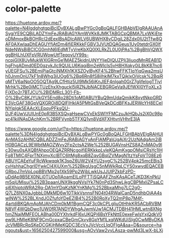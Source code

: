 # color-palette

https://huetone.ardov.me/?palette=N4IgdghgtgpiBcIDyBXALgBwPYGc0gBoQALFGHBAbVElgRAAUAnASygiYE9CQBjLADZYmFeJRABiAGYAmWVKk8JMKTABGCpQBMA7LxWKiEteoDMmoxBkBOHRcl2dEexIBsADlcAWLV6UBWHX8vCDgjL28Zdx0lU2tTfw8QAF0AXwIaaDhEAGUYfjAtDm4ifiERKkkFGBV3JVUtDQAGeus1Uy0tetdrGX0lfNdeNWsBiBCICG0mhN6lEdMITyVreKbXQ0lXLRkZL0U0jPAs%2BgBhVjQWXggBHjLhUXFpVRUWowUtfTeqovUY99s-ncpjGIX8UyMukWXlGRmGe1MAEZ5kidnUjNYYIjeDIQUZPIj3IiuodMnREAB1DhgFhgADmd0ED0qzykJlc9QUiLU6KqqiBm2eWlcIs5vH8HXqky0iL8kK87nc6yUEGFSu%2BEmiPiaGtciNMXh1KXSZOyIByKF4%2BhwFFKTIqYiqGwa2msUh0JnmOnU7kF1n8Whg3iUOg6%2Bq6Rn8fS8iIhklM7kxTQjklxOiVcsk%2BqjRqMTV6aiNpOO5OQTAg9LCfHtjz5Ul9Mk56iKnJlEF4nIgah0GrZ7gljfeIogTTjylMrhk%2Be0iMCTUzEhxXhguckI5jRZNJbNACEBGRGeVa9JEfWXI0YFoXLx3FiXDo2r7BTJCU%2BlDMRcL301-Fb-O%2BvC8KJYUkGY5End8o28Dti1oM0ABUYBuQ9mUdaQmikK8xytNkpGRDE3VcGAF38GpVQXGROi8DQlFlHkIA5PMtGsBVeQkDCdBFKsJERWcYH8ECeINYiplgk5EAAcXLEpqyPFksQU-DJF4UwVJUlUnE0pR3B5XSQyaHsewCVxEkSWIYFMCzuJkHQbJs2iX0c98pxc41kiINAsDAchKm%2BRFVynb5TFXQ1vn8VdXFXHtvnVHhrE3IA



https://www.google.com/url?q=https://huetone.ardov.me/?palette%3DN4IgdghgtgpiBcIDyBXALgBwPYGc0gBoQALFGHBAbVElgRAHUIAnMASzAHNCQBjLADZZmFeJRABiAGYyAnFIAMPaVJgAjXr2UzNAdgAm2iBH0BGACzL9EWbtMAOZWvv2Fp2ctsA2We%252BUGAVnsHZS8AZnMA0y9lc30wu0sAXQBfAhpoOEQAZRRNcgoifiERKkkpLyleKQAmKxgpOMsiCRsYc1lHFq8TMIC4FprTNXjmyXcIBTC6ltMg8xqB8ZqvGBqIZVMagN1tzYsFpVT08Ez6ABUYCAEeYuFRcWkwqqk1K3spZ6UW2V4YU2sygC%252BV4pk25mcEBis3cvHshhaChgrl0YwkCl4XjUXm%252BkgUsgC5nMWkRqLCYS0xwydEQACEBGRboJ7mVpLopBBVMp2g1Xk59Pp2WjbLwkUsJJUIPZkbFzPD-uDdAp9B5EX0NLj0TUOp1lAoamEILoPFTTjSQAAFZhsKAsACeTJKD3KnPkUm5qjUMisuj%252B3paanUNX9kggNVsIYk7N0nPd3ShwLjkgCBPMxliZPsaLCsj6XhiptoWRA2Rg-DA1mYDqKzNKYnKMg%252BbxaMhg7LC2g0-Q7LZ6NX0aJgbbL0MkMD6w10TlkkVsnnsFN04t04RWaICanD5ndhbOiAA4swINW%252BLXndJOZfufoYDeEZIB4%252B0RoXyTQ2mP8p7M4f-4artdiBKQAmApMJAhCDm0kMI1BgmCQF3c0kCPLgljuOtHhkKR5ACbRVBMN8VF4WQbDwo1UW0fR7ANDYWhgAJwmVJw1ACMJTDBH41HMLwtn8XNghmZNajMMFEOLABha00DYXhrkdFl6xUKQPi6BsYFkNttE0exeFwlsYxjQdkV0ew9LHMIeK8NF9CmGcpxaCBeGmCkvy8GpYM1LxqIWKdUiSIg0CwMByDKAJcVMBRcRqSKeDCGKiHMeKQDC3EcVxJVcVccLIqOFIgA&sa=D&source=hangouts&ust=1656250427599000&usg=AOvVaw2vyLAsza-pwMd3LwX-bLXj
